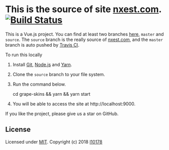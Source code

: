 This is the source of site [nxest.com][]. [![Build Status](https://www.travis-ci.org/l10178/l10178.github.io.svg?branch=source)](https://www.travis-ci.org/l10178/l10178.github.io)
=======

This is a Vue.js project. You can find at least two branches [here](https://github.com/l10178/l10178.github.io/), `master` and `source`. The `source` branch is the really source of [nxest.com][], and the `master` branch is auto pushed by [Travis CI][].


To run this locally
1. Install [Git][], [Node.js][] and [Yarn][].
2. Clone the `source` branch to your file system.
3. Run the command below.

      cd grape-skins && yarn && yarn start

4. You will be able to access the site at http://localhost:9000.

If you like the project, please give us a star on GitHub.

## License

Licensed under [MIT][]. Copyright (c) 2018 [l10178][]

[MIT]: https://opensource.org/licenses/MIT
[l10178]: http://nxest.com/
[nxest.com]: http://nxest.com/
[Git]: https://git-scm.com/
[Travis CI]: https://www.travis-ci.org/
[Node.js]: https://nodejs.org/
[Yarn]: https://yarnpkg.org/
